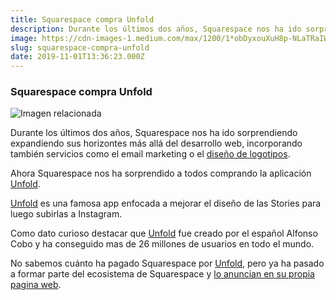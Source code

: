 ```yaml
---
title: Squarespace compra Unfold
description: Durante los últimos dos años, Squarespace nos ha ido sorprendiendo expandiendo sus horizontes más allá del desarrollo web...
image: https://cdn-images-1.medium.com/max/1200/1*obDyxouXuH8p-NLaTRaIWQ.jpeg
slug: squarespace-compra-unfold
date: 2019-11-01T13:36:23.000Z
---
```


### Squarespace compra Unfold

![Imagen relacionada](https://cdn-images-1.medium.com/max/1200/1*obDyxouXuH8p-NLaTRaIWQ.jpeg)

Durante los últimos dos años, Squarespace nos ha ido sorprendiendo expandiendo sus horizontes más allá del desarrollo web, incorporando también servicios como el email marketing o el [diseño de logotipos](https://ajra.es/squarespace-logo/).

Ahora Squarespace nos ha sorprendido a todos comprando la aplicación [Unfold](https://unfoldstori.es).

[Unfold](https://unfoldstori.es) es una famosa app enfocada a mejorar el diseño de las Stories para luego subirlas a Instagram.

Como dato curioso destacar que [Unfold](https://unfoldstori.es) fue creado por el español Alfonso Cobo y ha conseguido mas de 26 millones de usuarios en todo el mundo.

No sabemos cuánto ha pagado Squarespace por [Unfold](https://unfoldstori.es), pero ya ha pasado a formar parte del ecosistema de Squarespace y [lo anuncian en su propia pagina web](https://es.squarespace.com/marketing/unfold/).
